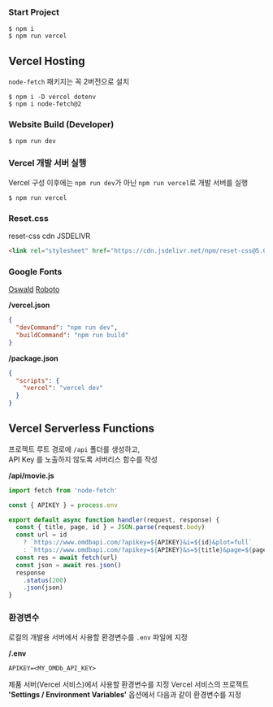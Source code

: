 
### Start Project
```
$ npm i
$ npm run vercel
```


## Vercel Hosting
`node-fetch` 패키지는 꼭 2버전으로 설치

```
$ npm i -D vercel dotenv
$ npm i node-fetch@2
```


### Website Build (Developer)
```
$ npm run dev
```


### Vercel 개발 서버 실행
Vercel 구성 이후에는 `npm run dev`가 아닌 `npm run vercel`로 개발 서버를 실행

```
$ npm run vercel
```


### Reset.css
reset-css cdn  JSDELIVR

```html
<link rel="stylesheet" href="https://cdn.jsdelivr.net/npm/reset-css@5.0.1/reset.min.css" />
```

### Google Fonts
[Oswald](https://fonts.google.com/specimen/Oswald?query=oswa)
[Roboto](https://fonts.google.com/specimen/Roboto?query=robo) 



__/vercel.json__

```json
{
  "devCommand": "npm run dev",
  "buildCommand": "npm run build"
}
```

__/package.json__

```json
{
  "scripts": {
    "vercel": "vercel dev"
  }
}
```


## Vercel Serverless Functions

프로젝트 루트 경로에 `/api` 폴더를 생성하고,   
API Key 를 노출하지 않도록 서버리스 함수를 작성

__/api/movie.js__

```js
import fetch from 'node-fetch'

const { APIKEY } = process.env

export default async function handler(request, response) {
  const { title, page, id } = JSON.parse(request.body)
  const url = id
    ? `https://www.omdbapi.com/?apikey=${APIKEY}&i=${id}&plot=full`
    : `https://www.omdbapi.com/?apikey=${APIKEY}&s=${title}&page=${page}`
  const res = await fetch(url)
  const json = await res.json()
  response
    .status(200)
    .json(json)
}
```

### 환경변수

로컬의 개발용 서버에서 사용할 환경변수를 `.env` 파일에 지정

__/.env__

```dotenv
APIKEY=<MY_OMDb_API_KEY>
```

제품 서버(Vercel 서비스)에서 사용할 환경변수를 지정
Vercel 서비스의 프로젝트 __'Settings / Environment Variables'__ 옵션에서 다음과 같이 환경변수를 지정


